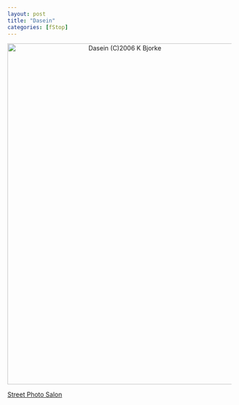 ```yaml
---
layout: post
title: "Dasein"
categories: [fStop]
---
```

<center><img title="Dasein (C)2006 K Bjorke" src="http://www.botzilla.com/blog/pix2006/IMG_6582-512.jpg" width="512" height="768" border="0" /></center>

<a href="http://johnbrownlow.com/streetphoto/viewtopic.php?t=1722">Street Photo Salon</a>


